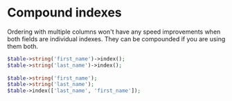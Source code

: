 # Compound indexes

Ordering with multiple columns won't have any speed improvements when both fields are individual indexes. They can be compounded if you are using them both.

```php
$table->string('first_name')->index();  
$table->string('last_name')->index();  
  
$table->string('first_name');  
$table->string('last_name');  
$table->index(['last_name', 'first_name']);
```